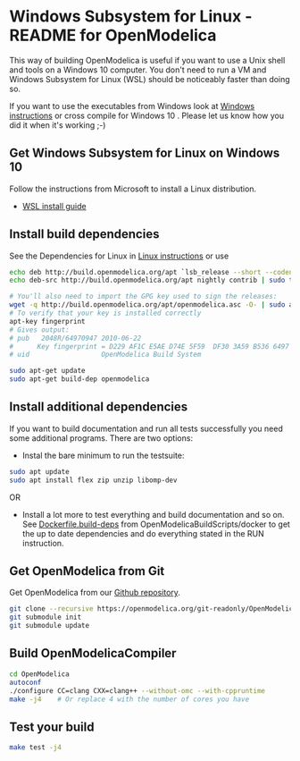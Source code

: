 # Windows Subsystem for Linux - README for OpenModelica

This way of building OpenModelica is useful if you want to use a Unix shell and tools on a Windows 10 computer. You don't need to run a VM and Windows Subsystem for Linux (WSL) should be noticeably faster than doing so.

If you want to use the executables from Windows look at [Windows instructions](README-OMDev-MINGW.md) or cross compile for Windows 10 . Please let us know how you did it when it's working ;-)

## Get Windows Subsystem for Linux on Windows 10
Follow the instructions from Microsoft to install a Linux distribution.
  - [WSL install guide](https://docs.microsoft.com/de-de/windows/wsl/install-win10)

## Install build dependencies
See the Dependencies for Linux in [Linux instructions](README.Linux.md) or use
```bash
echo deb http://build.openmodelica.org/apt `lsb_release --short --codename` nightly | sudo tee -a /etc/apt/sources.list.d/openmodelica.list
echo deb-src http://build.openmodelica.org/apt nightly contrib | sudo tee -a /etc/apt/sources.list.d/openmodelica.list

# You'll also need to import the GPG key used to sign the releases:
wget -q http://build.openmodelica.org/apt/openmodelica.asc -O- | sudo apt-key add -
# To verify that your key is installed correctly
apt-key fingerprint
# Gives output:
# pub   2048R/64970947 2010-06-22
#      Key fingerprint = D229 AF1C E5AE D74E 5F59  DF30 3A59 B536 6497 0947
# uid                  OpenModelica Build System

sudo apt-get update
sudo apt-get build-dep openmodelica
```
## Install additional dependencies
If you want to build documentation and run all tests successfully you need some additional programs. There are two options:

- Instal the bare minimum to run the testsuite:
```bash
sudo apt update
sudo apt install flex zip unzip libomp-dev
```

OR

- Install a lot more to test everything and build documentation and so on.<br>
See [Dockerfile.build-deps](https://github.com/OpenModelica/OpenModelicaBuildScripts/blob/master/docker/Dockerfile.build-deps) from OpenModelicaBuildScripts/docker to get the up to date dependencies and do everything stated in the RUN instruction.

## Get OpenModelica from Git
Get OpenModelica from our [Github repository](https://github.com/OpenModelica/OpenModelica).
```bash
git clone --recursive https://openmodelica.org/git-readonly/OpenModelica.git OpenModelica
git submodule init
git submodule update
```

## Build OpenModelicaCompiler
```bash
cd OpenModelica
autoconf
./configure CC=clang CXX=clang++ --without-omc --with-cppruntime
make -j4    # Or replace 4 with the number of cores you have
```

## Test your build
```bash
make test -j4
```
